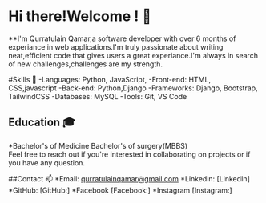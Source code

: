 # Hi there!Welcome ! 👋


**I'm Qurratulain Qamar,a software developer with over 6 months of experiance in web applications.I'm truly passionate about writing neat,efficient code that gives users a great experiance.I'm always in search of new challenges,challenges are my strength.

#Skills 🚀
-Languages: Python, JavaScript, 
-Front-end: HTML, CSS,javascript
-Back-end: Python,Django
-Frameworks: Django, Bootstrap, TailwindCSS
-Databases: MySQL
-Tools: Git, VS Code 

## Education 🎓
*Bachelor's of Medicine Bachelor's of surgery(MBBS)
<br>Feel free to reach out if you're interested in collaborating on projects or if you have any question.

##Contact 📫
*Email: qurratulainqamar@gmail.com
*Linkedin: [LinkedIn]
*GitHub: [GitHub:]
*Facebook [Facebook:]
*Instagram [Instagram:]


